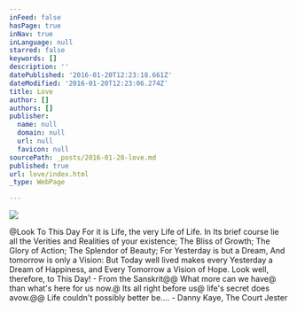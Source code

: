```yaml
---
inFeed: false
hasPage: true
inNav: true
inLanguage: null
starred: false
keywords: []
description: ''
datePublished: '2016-01-20T12:23:18.661Z'
dateModified: '2016-01-20T12:23:06.274Z'
title: Love
author: []
authors: []
publisher:
  name: null
  domain: null
  url: null
  favicon: null
sourcePath: _posts/2016-01-20-love.md
published: true
url: love/index.html
_type: WebPage

---
```

![](https://the-grid-user-content.s3-us-west-2.amazonaws.com/720c2b03-f490-406f-9fbf-22c5132e6860.jpg)

@Look To This Day For it is Life, the very Life of Life. In Its brief course lie all the Verities and Realities of your existence; The Bliss of Growth; The Glory of Action; The Splendor of Beauty; For Yesterday is but a Dream, And tomorrow is only a Vision: But Today well lived makes every Yesterday a Dream of Happiness, and Every Tomorrow a Vision of Hope. Look well, therefore, to This Day! - From the Sanskrit@@
What more can we have@
than what's here for us now.@
Its all right before us@
life's secret does avow.@@
Life couldn't possibly better be.... - Danny Kaye, The Court Jester